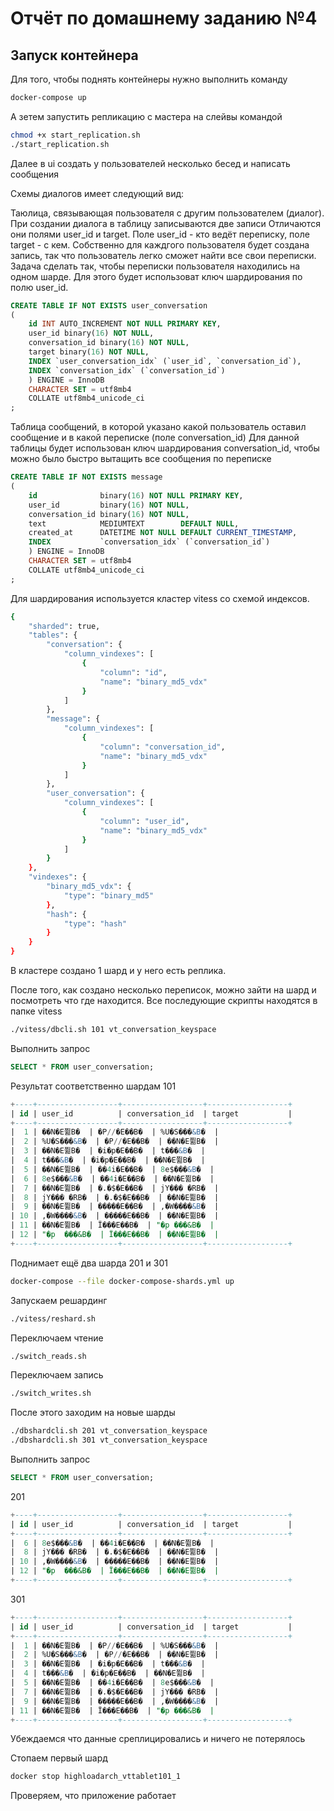 # Отчёт по домашнему заданию №4

## Запуск контейнера

Для того, чтобы поднять контейнеры нужно выполнить команду
```bash
docker-compose up
```
А зетем запустить репликацию с мастера на слейвы командой
```bash
chmod +x start_replication.sh
./start_replication.sh
```

Далее в ui создать у пользователей несколько бесед и написать сообщения

Схемы диалогов имеет следующий вид:

Таюлица, связывающая пользователя с другим пользователем (диалог). При создании диалога в таблицу записываются две записи
Отличаются они полями user_id и target. Поле user_id - кто ведёт переписку, поле target - с кем.
Собственно для каждгого пользователя будет создана запись, так что пользователь легко сможет найти все свои переписки.
Задача сделать так, чтобы переписки пользователя находились на одном шарде. Для этого будет использоват ключ шардирования по полю user_id.
```sql
CREATE TABLE IF NOT EXISTS user_conversation
(
    id INT AUTO_INCREMENT NOT NULL PRIMARY KEY,
    user_id binary(16) NOT NULL,
    conversation_id binary(16) NOT NULL,
    target binary(16) NOT NULL,
    INDEX `user_conversation_idx` (`user_id`, `conversation_id`),
    INDEX `conversation_idx` (`conversation_id`)
    ) ENGINE = InnoDB
    CHARACTER SET = utf8mb4
    COLLATE utf8mb4_unicode_ci
;
```

Таблица сообщений, в которой указано какой пользователь оставил сообщение и в какой переписке (поле conversation_id)
Для данной таблицы будет использован ключ шардирования conversation_id, чтобы можно было быстро вытащить все сообщения по переписке
```sql
CREATE TABLE IF NOT EXISTS message
(
    id              binary(16) NOT NULL PRIMARY KEY,
    user_id         binary(16) NOT NULL,
    conversation_id binary(16) NOT NULL,
    text            MEDIUMTEXT        DEFAULT NULL,
    created_at      DATETIME NOT NULL DEFAULT CURRENT_TIMESTAMP,
    INDEX           `conversation_idx` (`conversation_id`)
    ) ENGINE = InnoDB
    CHARACTER SET = utf8mb4
    COLLATE utf8mb4_unicode_ci
;
```

Для шардирования используется кластер vitess со схемой индексов.
```bash
{
	"sharded": true,
	"tables": {
		"conversation": {
			"column_vindexes": [
				{
					"column": "id",
					"name": "binary_md5_vdx"
				}
			]
		},
		"message": {
			"column_vindexes": [
				{
					"column": "conversation_id",
					"name": "binary_md5_vdx"
				}
			]
		},
		"user_conversation": {
			"column_vindexes": [
				{
					"column": "user_id",
					"name": "binary_md5_vdx"
				}
			]
		}
	},
	"vindexes": {
		"binary_md5_vdx": {
			"type": "binary_md5"
		},
		"hash": {
			"type": "hash"
		}
	}
}
```

В кластере создано 1 шард и у него есть реплика.

После того, как создано несколько переписок, можно зайти на шард и посмотреть что где находится.
Все последующие скрипты находятся в папке vitess
```bash
./vitess/dbcli.sh 101 vt_conversation_keyspace
```

Выполнить запрос
```sql
SELECT * FROM user_conversation;
```

Результат соответственно шардам
101
```sql
+----+------------------+------------------+------------------+
| id | user_id          | conversation_id  | target           |
+----+------------------+------------------+------------------+
|  1 | ��N�E쮦B�  | �P//�E��B�  | %U�S���&B�  |
|  2 | %U�S���&B�  | �P//�E��B�  | ��N�E쮦B�  |
|  3 | ��N�E쮦B�  | �i�p�E��B�  | t���&B�  |
|  4 | t���&B�  | �i�p�E��B�  | ��N�E쮦B�  |
|  5 | ��N�E쮦B�  | ��4i�E��B�  | 8e$���&B�  |
|  6 | 8e$���&B�  | ��4i�E��B�  | ��N�E쮦B�  |
|  7 | ��N�E쮦B�  | �.�$�E��B�  | jY��� �RB�  |
|  8 | jY��� �RB�  | �.�$�E��B�  | ��N�E쮦B�  |
|  9 | ��N�E쮦B�  | �����E��B�  | ,�W����&B�  |
| 10 | ,�W����&B�  | �����E��B�  | ��N�E쮦B�  |
| 11 | ��N�E쮦B�  | Ï���E��B�  | "�p	���&B�  |
| 12 | "�p	���&B�  | Ï���E��B�  | ��N�E쮦B�  |
+----+------------------+------------------+------------------+
```

Поднимает ещё два шарда 201 и 301
```bash
docker-compose --file docker-compose-shards.yml up
```

Запускаем решардинг
```bash
./vitess/reshard.sh
```

Переключаем чтение
```bash
./switch_reads.sh
```

Переключаем запись
```bash
./switch_writes.sh
```

После этого заходим на новые шарды 

```bash
./dbshardcli.sh 201 vt_conversation_keyspace
./dbshardcli.sh 301 vt_conversation_keyspace
```

Выполнить запрос
```sql
SELECT * FROM user_conversation;
```

201
```sql
+----+------------------+------------------+------------------+
| id | user_id          | conversation_id  | target           |
+----+------------------+------------------+------------------+
|  6 | 8e$���&B�  | ��4i�E��B�  | ��N�E쮦B�  |
|  8 | jY��� �RB�  | �.�$�E��B�  | ��N�E쮦B�  |
| 10 | ,�W����&B�  | �����E��B�  | ��N�E쮦B�  |
| 12 | "�p	���&B�  | Ï���E��B�  | ��N�E쮦B�  |
+----+------------------+------------------+------------------+
```

301
```sql
+----+------------------+------------------+------------------+
| id | user_id          | conversation_id  | target           |
+----+------------------+------------------+------------------+
|  1 | ��N�E쮦B�  | �P//�E��B�  | %U�S���&B�  |
|  2 | %U�S���&B�  | �P//�E��B�  | ��N�E쮦B�  |
|  3 | ��N�E쮦B�  | �i�p�E��B�  | t���&B�  |
|  4 | t���&B�  | �i�p�E��B�  | ��N�E쮦B�  |
|  5 | ��N�E쮦B�  | ��4i�E��B�  | 8e$���&B�  |
|  7 | ��N�E쮦B�  | �.�$�E��B�  | jY��� �RB�  |
|  9 | ��N�E쮦B�  | �����E��B�  | ,�W����&B�  |
| 11 | ��N�E쮦B�  | Ï���E��B�  | "�p	���&B�  |
+----+------------------+------------------+------------------+
```

Убеждаемся что данные среплицировались и ничего не потерялось

Стопаем первый шард
```bash
docker stop highloadarch_vttablet101_1
```

Проверяем, что приложение работает